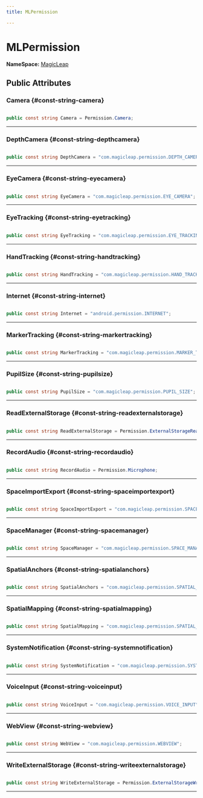 ```yaml
---
title: MLPermission

---
```


# MLPermission



**NameSpace:** 
[MagicLeap](/unity-api/api/UnityEngine.XR.MagicLeap/UnityEngine.XR.MagicLeap.md) 








## Public Attributes

### Camera {#const-string-camera}

```csharp

public const string Camera = Permission.Camera;

```






-----------

### DepthCamera {#const-string-depthcamera}

```csharp

public const string DepthCamera = "com.magicleap.permission.DEPTH_CAMERA";

```






-----------

### EyeCamera {#const-string-eyecamera}

```csharp

public const string EyeCamera = "com.magicleap.permission.EYE_CAMERA";

```






-----------

### EyeTracking {#const-string-eyetracking}

```csharp

public const string EyeTracking = "com.magicleap.permission.EYE_TRACKING";

```






-----------

### HandTracking {#const-string-handtracking}

```csharp

public const string HandTracking = "com.magicleap.permission.HAND_TRACKING";

```






-----------

### Internet {#const-string-internet}

```csharp

public const string Internet = "android.permission.INTERNET";

```






-----------

### MarkerTracking {#const-string-markertracking}

```csharp

public const string MarkerTracking = "com.magicleap.permission.MARKER_TRACKING";

```






-----------

### PupilSize {#const-string-pupilsize}

```csharp

public const string PupilSize = "com.magicleap.permission.PUPIL_SIZE";

```






-----------

### ReadExternalStorage {#const-string-readexternalstorage}

```csharp

public const string ReadExternalStorage = Permission.ExternalStorageRead;

```






-----------

### RecordAudio {#const-string-recordaudio}

```csharp

public const string RecordAudio = Permission.Microphone;

```






-----------

### SpaceImportExport {#const-string-spaceimportexport}

```csharp

public const string SpaceImportExport = "com.magicleap.permission.SPACE_IMPORT_EXPORT";

```






-----------

### SpaceManager {#const-string-spacemanager}

```csharp

public const string SpaceManager = "com.magicleap.permission.SPACE_MANAGER";

```






-----------

### SpatialAnchors {#const-string-spatialanchors}

```csharp

public const string SpatialAnchors = "com.magicleap.permission.SPATIAL_ANCHOR";

```






-----------

### SpatialMapping {#const-string-spatialmapping}

```csharp

public const string SpatialMapping = "com.magicleap.permission.SPATIAL_MAPPING";

```






-----------

### SystemNotification {#const-string-systemnotification}

```csharp

public const string SystemNotification = "com.magicleap.permission.SYSTEM_NOTIFICATION";

```






-----------

### VoiceInput {#const-string-voiceinput}

```csharp

public const string VoiceInput = "com.magicleap.permission.VOICE_INPUT";

```






-----------

### WebView {#const-string-webview}

```csharp

public const string WebView = "com.magicleap.permission.WEBVIEW";

```






-----------

### WriteExternalStorage {#const-string-writeexternalstorage}

```csharp

public const string WriteExternalStorage = Permission.ExternalStorageWrite;

```






-----------

